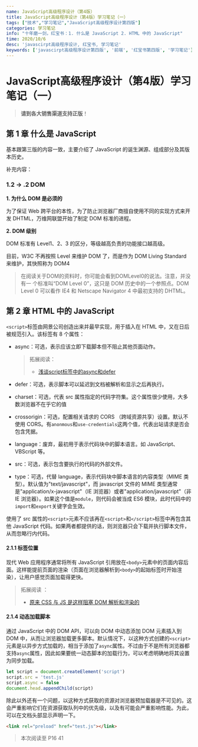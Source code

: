 ```yaml
---
name: JavaScript高级程序设计（第4版）
title: JavaScript高级程序设计（第4版）学习笔记（一）
tags: ["技术","学习笔记","JavaScript高级程序设计第四版"]
categories: 学习笔记
info: "十年磨一剑，红宝书：1. 什么是 JavaScript 2. HTML 中的 JavaScript"
time: 2020/10/6
desc: 'javascirpt高级程序设计, 红宝书, 学习笔记'
keywords: ['javascirpt高级程序设计第四版', '前端', '红宝书第四版', '学习笔记']
---
```


# JavaScript高级程序设计（第4版）学习笔记（一）

> **请到各大销售渠道支持正版**！

## 第 1 章 什么是 JavaScript

基本跟第三版的内容一致，主要介绍了 JavaScript 的诞生渊源、组成部分及其版本历史。

补充内容：

### 1.2 -> .2 DOM

**1. 为什么 DOM 是必须的**

为了保证 Web 跨平台的本性，为了防止浏览器厂商擅自使用不同的实现方式来开发 DHTML，万维网联盟开始了制定 DOM 标准的进程。

**2. DOM 级别**

DOM 标准有 Level1、2、3 的区分，等级越高负责的功能接口越高级。

目前，W3C 不再按照 Level 来维护 DOM 了，而是作为 DOM Living Standard 来维护，其快照称为 DOM4

> 在阅读关于DOM的资料时，你可能会看到DOMLevel0的说法。注意，并没有一 个标准叫“DOM Level 0”，这只是 DOM 历史中的一个参照点。DOM Level 0 可以看作 IE4 和 Netscape Navigator 4 中最初支持的 DHTML。

## 第 2 章 HTML 中的 JavaScript

`<script>`标签由网景公司创造出来并最早实现，用于插入在 HTML 中，又在日后被规范引入。该标签有 8 个属性：

- async：可选，表示应该立即下载脚本但不阻止其他页面动作。

  > 拓展阅读：
  >
  > - [浅谈script标签中的async和defer](https://www.cnblogs.com/jiasm/p/7683930.html)

- defer：可选，表示脚本可以延迟到文档被解析和显示之后再执行。

- charset：可选，代表 src 属性指定的代码字符集。这个属性很少使用，大多数浏览器不在乎它的值

- crossorigin：可选，配置相关请求的 CORS （跨域资源共享）设置。默认不使用 CORS。有`anonmous`和`use-credentials`这两个值，代表出站请求是否会包含凭据。

- language：废弃，最初用于表示代码块中的脚本语言。如 JavaScript、VBScript 等。

- src：可选，表示包含要执行的代码的外部文件。

- type：可选，代替 language，表示代码块中脚本语言的内容类型（MIME 类型）。默认值为"text/javascript"，而 javascript 文件的 MIME 类型通常是"application/x-javascript"（IE 浏览器）或者"application/javascript"（非 IE 浏览器）。如果这个值是`module`，则代码会被当成 ES6 模块，此时代码中的`import`和`export`关键字会生效。

使用了 src 属性的`<script>`元素不应该再在`<script>`和`</script>`标签中再包含其他 JavaScript 代码。如果两者都提供的话，则浏览器只会下载并执行脚本文件，从而忽略行内代码。

#### 2.1.1 标签位置

现代 Web 应用程序通常将所有 JavaScript 引用放在`<body>`元素中的页面内容后面。这样能提前页面的渲染（页面在浏览器解析到`<body>`的起始标签时开始渲染），让用户感觉页面加载得更快。

> 拓展阅读 ：
>
> - [原来 CSS 与 JS 是这样阻塞 DOM 解析和渲染的](https://juejin.im/post/6844903497599549453)

#### 2.1.4 动态加载脚本

通过 JavaScript 中的 DOM API，可以向 DOM 中动态添加 DOM 元素插入到 DOM 中，从而让浏览器加载更多脚本。默认情况下，以这种方式创建的`<script>`元素是以异步方式加载的，相当于添加了`async`属性。不过由于不是所有浏览器都支持`async`属性，因此如果要统一动态脚本的加载行为，可以考虑明确地将其设置为同步加载。

```javascript
let script = document.createElement('script')
script.src = 'test.js'
script.async = false
document.head.appendChild(script)
```

除此以外还有一个问题，以这种方式获取的资源对浏览器预加载器是不可见的。这会严重影响它们在资源获取队列中的优先级，以及有可能会严重影响性能。为此，可以在文档头部显示声明一下。

```html
<link rel="preload" href="test.js"></link>
```







> 本次阅读至 P16 41